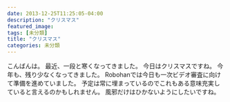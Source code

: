 ```yaml
---
date: 2013-12-25T11:25:05-04:00
description: "クリスマス"
featured_image: 
tags: [未分類]
title: "クリスマス"
categories: 未分類
---
```


こんばんは。
最近、一段と寒くなってきました。
今日はクリスマスですね。
今年も、残り少なくなってきました。
Robohanでは今日も一次ビデオ審査に向けて準備を進めていました。
予定は常に埋まっているのでこれもある意味充実していると言えるのかもしれません。
風邪だけはひかないようにしたいですね。

